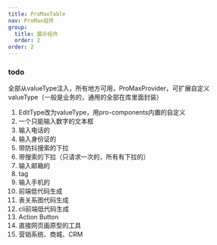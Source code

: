 ```yaml
---
title: ProMaxTable
nav: ProMax组件
group:
  title: 展示组件
  order: 2
order: 2
---
```


<code src="./demos/pro-max-table/demo1.tsx"></code>

### todo

全部从valueType注入，所有地方可用，ProMaxProvider，可扩展自定义valueType（一般是业务的，通用的全部在库里面封装）

1. EditType改为valueType，用pro-components内置的自定义
2. 一个只能输入数字的文本框
3. 输入电话的
4. 输入身份证的
5. 带防抖搜索的下拉
6. 带搜索的下拉（只请求一次的，所有有下拉的）
7. 输入邮箱的
8. tag
9. 输入手机的
10. 前端低代码生成
11. 表关系图代码生成
12. cli前端低代码生成
13. Action Button
14. 直接网页画原型的工具
15. 营销系统、商城、CRM
